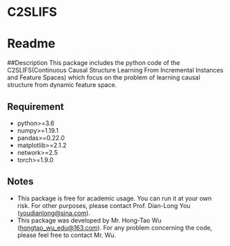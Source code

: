# C2SLIFS

# Readme

##Description
This package includes the python code of the C2SLIFS(Continuous Causal Structure Learning From Incremental Instances
and Feature Spaces) which focus on the problem of learning causal structure from dynamic feature space.

## Requirement

* python>=3.6
* numpy>=1.19.1
* pandas>=0.22.0
* matplotlib>=2.1.2
* network>=2.5
* torch>=1.9.0

## Notes

* This package is free for academic usage. You can run it at your own risk. 
  For other purposes, please contact Prof. Dian-Long You (youdianlong@sina.com).
* This package was developed by Mr. Hong-Tao Wu (hongtao_wu_edu@163.com). 
  For any problem concerning the code, please feel free to contact Mr. Wu.
